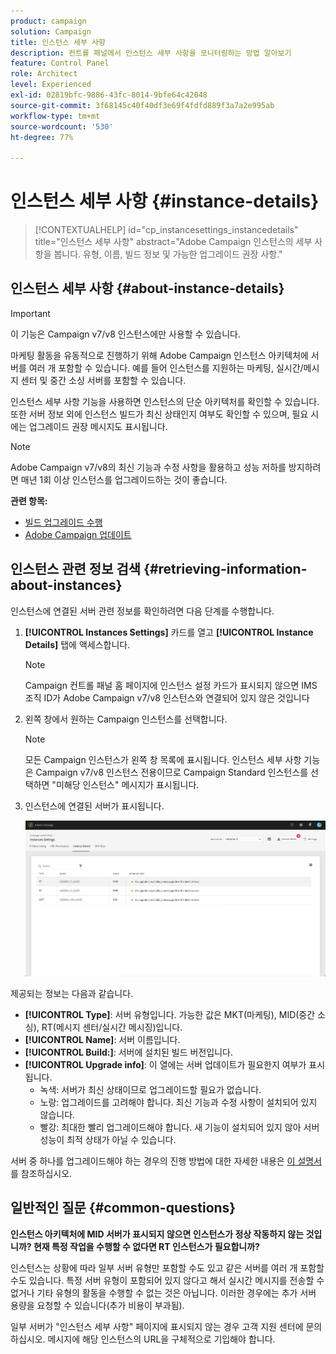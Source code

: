 ```yaml
---
product: campaign
solution: Campaign
title: 인스턴스 세부 사항
description: 컨트롤 패널에서 인스턴스 세부 사항을 모니터링하는 방법 알아보기
feature: Control Panel
role: Architect
level: Experienced
exl-id: 02819bfc-9886-43fc-8014-9bfe64c42048
source-git-commit: 3f68145c40f40df3e69f4fdfd889f3a7a2e995ab
workflow-type: tm+mt
source-wordcount: '530'
ht-degree: 77%

---
```


# 인스턴스 세부 사항 {#instance-details}

>[!CONTEXTUALHELP]
>id="cp_instancesettings_instancedetails"
>title="인스턴스 세부 사항"
>abstract="Adobe Campaign 인스턴스의 세부 사항을 봅니다. 유형, 이름, 빌드 정보 및 가능한 업그레이드 권장 사항."

## 인스턴스 세부 사항 {#about-instance-details}

>[!IMPORTANT]
>
>이 기능은 Campaign v7/v8 인스턴스에만 사용할 수 있습니다.

마케팅 활동을 유동적으로 진행하기 위해 Adobe Campaign 인스턴스 아키텍처에 서버를 여러 개 포함할 수 있습니다. 예를 들어 인스턴스를 지원하는 마케팅, 실시간/메시지 센터 및 중간 소싱 서버를 포함할 수 있습니다.

인스턴스 세부 사항 기능을 사용하면 인스턴스의 단순 아키텍처를 확인할 수 있습니다. 또한 서버 정보 외에 인스턴스 빌드가 최신 상태인지 여부도 확인할 수 있으며, 필요 시에는 업그레이드 권장 메시지도 표시됩니다.

>[!NOTE]
>
>Adobe Campaign v7/v8의 최신 기능과 수정 사항을 활용하고 성능 저하를 방지하려면 매년 1회 이상 인스턴스를 업그레이드하는 것이 좋습니다.

**관련 항목:**

* [빌드 업그레이드 수행](https://docs.campaign.adobe.com/doc/AC/getting_started/EN/buildUpgrade.html)
* [Adobe Campaign 업데이트](https://docs.campaign.adobe.com/doc/AC/en/PRO_Updating_Adobe_Campaign_Introduction.html)

## 인스턴스 관련 정보 검색 {#retrieving-information-about-instances}

인스턴스에 연결된 서버 관련 정보를 확인하려면 다음 단계를 수행합니다.

1. **[!UICONTROL Instances Settings]** 카드를 열고 **[!UICONTROL Instance Details]** 탭에 액세스합니다.

   >[!NOTE]
   >
   >Campaign 컨트롤 패널 홈 페이지에 인스턴스 설정 카드가 표시되지 않으면 IMS 조직 ID가 Adobe Campaign v7/v8 인스턴스와 연결되어 있지 않은 것입니다

1. 왼쪽 창에서 원하는 Campaign 인스턴스를 선택합니다.

   >[!NOTE]
   >
   >모든 Campaign 인스턴스가 왼쪽 창 목록에 표시됩니다. 인스턴스 세부 사항 기능은 Campaign v7/v8 인스턴스 전용이므로 Campaign Standard 인스턴스를 선택하면 &quot;미해당 인스턴스&quot; 메시지가 표시됩니다.

1. 인스턴스에 연결된 서버가 표시됩니다.

   ![](assets/instance_details.png)

제공되는 정보는 다음과 같습니다.

* **[!UICONTROL Type]**: 서버 유형입니다. 가능한 값은 MKT(마케팅), MID(중간 소싱), RT(메시지 센터/실시간 메시징)입니다.
* **[!UICONTROL Name]**: 서버 이름입니다.
* **[!UICONTROL Build:]**: 서버에 설치된 빌드 버전입니다.
* **[!UICONTROL Upgrade info]**: 이 열에는 서버 업데이트가 필요한지 여부가 표시됩니다.
   * 녹색: 서버가 최신 상태이므로 업그레이드할 필요가 없습니다.
   * 노랑: 업그레이드를 고려해야 합니다. 최신 기능과 수정 사항이 설치되어 있지 않습니다.
   * 빨강: 최대한 빨리 업그레이드해야 합니다. 새 기능이 설치되어 있지 않아 서버 성능이 최적 상태가 아닐 수 있습니다.

서버 중 하나를 업그레이드해야 하는 경우의 진행 방법에 대한 자세한 내용은 [이 설명서](https://docs.campaign.adobe.com/doc/AC/getting_started/EN/buildUpgrade.html)를 참조하십시오.

## 일반적인 질문 {#common-questions}

**인스턴스 아키텍처에 MID 서버가 표시되지 않으면 인스턴스가 정상 작동하지 않는 것입니까? 현재 특정 작업을 수행할 수 없다면 RT 인스턴스가 필요합니까?**

인스턴스는 상황에 따라 일부 서버 유형만 포함할 수도 있고 같은 서버를 여러 개 포함할 수도 있습니다. 특정 서버 유형이 포함되어 있지 않다고 해서 실시간 메시지를 전송할 수 없거나 기타 유형의 활동을 수행할 수 없는 것은 아닙니다. 이러한 경우에는 추가 서버 용량을 요청할 수 있습니다(추가 비용이 부과됨).

일부 서버가 &quot;인스턴스 세부 사항&quot; 페이지에 표시되지 않는 경우 고객 지원 센터에 문의하십시오. 메시지에 해당 인스턴스의 URL을 구체적으로 기입해야 합니다.
